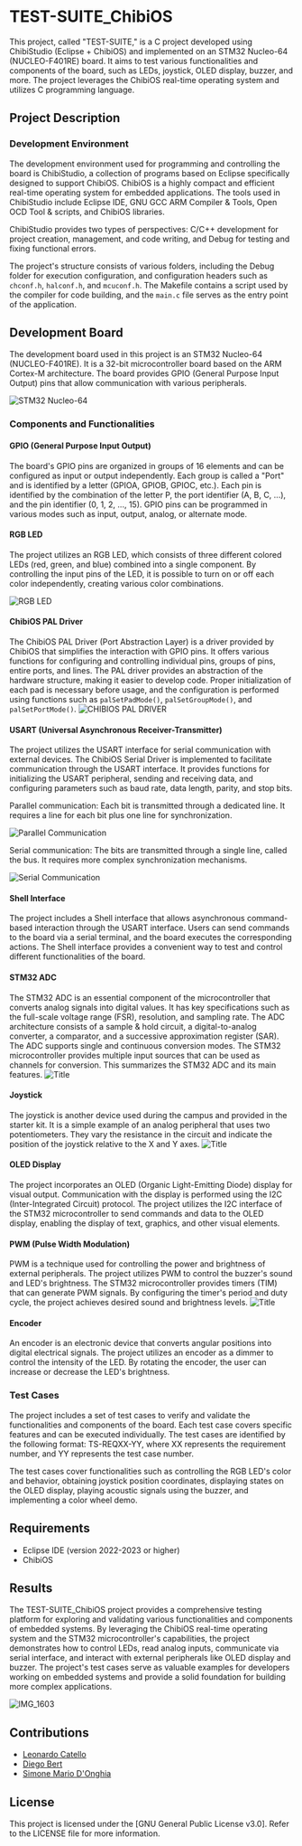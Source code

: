 

# TEST-SUITE_ChibiOS
This project, called "TEST-SUITE," is a C project developed using ChibiStudio (Eclipse + ChibiOS) and implemented on an STM32 Nucleo-64 (NUCLEO-F401RE) board. It aims to test various functionalities and components of the board, such as LEDs, joystick, OLED display, buzzer, and more. The project leverages the ChibiOS real-time operating system and utilizes C programming language.

## Project Description

### Development Environment
The development environment used for programming and controlling the board is ChibiStudio, a collection of programs based on Eclipse specifically designed to support ChibiOS. ChibiOS is a highly compact and efficient real-time operating system for embedded applications. The tools used in ChibiStudio include Eclipse IDE, GNU GCC ARM Compiler & Tools, Open OCD Tool & scripts, and ChibiOS libraries.

ChibiStudio provides two types of perspectives: C/C++ development for project creation, management, and code writing, and Debug for testing and fixing functional errors.

The project's structure consists of various folders, including the Debug folder for execution configuration, and configuration headers such as `chconf.h`, `halconf.h`, and `mcuconf.h`. The Makefile contains a script used by the compiler for code building, and the `main.c` file serves as the entry point of the application.

## Development Board
The development board used in this project is an STM32 Nucleo-64 (NUCLEO-F401RE). It is a 32-bit microcontroller board based on the ARM Cortex-M architecture. The board provides GPIO (General Purpose Input Output) pins that allow communication with various peripherals.

![STM32 Nucleo-64](https://user-images.githubusercontent.com/71086591/179379789-9ab43abd-b920-42ec-8091-00f09c9c4434.jpg)

### Components and Functionalities

#### GPIO (General Purpose Input Output)
The board's GPIO pins are organized in groups of 16 elements and can be configured as input or output independently. Each group is called a "Port" and is identified by a letter (GPIOA, GPIOB, GPIOC, etc.). Each pin is identified by the combination of the letter P, the port identifier (A, B, C, ...), and the pin identifier (0, 1, 2, ..., 15). GPIO pins can be programmed in various modes such as input, output, analog, or alternate mode.

#### RGB LED
The project utilizes an RGB LED, which consists of three different colored LEDs (red, green, and blue) combined into a single component. By controlling the input pins of the LED, it is possible to turn on or off each color independently, creating various color combinations.

![RGB LED](https://user-images.githubusercontent.com/71086591/179380009-5ee7dafe-1c7c-4f2e-9451-a0145f3cacb1.png)

#### ChibiOS PAL Driver
The ChibiOS PAL Driver (Port Abstraction Layer) is a driver provided by ChibiOS that simplifies the interaction with GPIO pins. It offers various functions for configuring and controlling individual pins, groups of pins, entire ports, and lines. The PAL driver provides an abstraction of the hardware structure, making it easier to develop code. Proper initialization of each pad is necessary before usage, and the configuration is performed using functions such as `palSetPadMode()`, `palSetGroupMode()`, and `palSetPortMode()`.
![CHIBIOS PAL DRIVER](https://user-images.githubusercontent.com/71086591/179380012-096c766b-7156-4e55-9ec4-0cf3720565b3.png)

#### USART (Universal Asynchronous Receiver-Transmitter)
The project utilizes the USART interface for serial communication with external devices. The ChibiOS Serial Driver is implemented to facilitate communication through the USART interface. It provides functions for initializing the USART peripheral, sending and receiving data, and configuring parameters such as baud rate, data length, parity, and stop bits.

Parallel communication: Each bit is transmitted through a dedicated line. It requires a line for each bit plus one line for synchronization.

![Parallel Communication](https://user-images.githubusercontent.com/71086591/179380170-a0e331e3-4b2e-404b-bde2-9094241c2b42.png)

Serial communication: The bits are transmitted through a single line, called the bus. It requires more complex synchronization mechanisms.

![Serial Communication](https://user-images.githubusercontent.com/71086591/179380182-2f79cee4-a6e4-4961-8648-53e7f5e42597.jpg)

#### Shell Interface
The project includes a Shell interface that allows asynchronous command-based interaction through the USART interface. Users can send commands to the board via a serial terminal, and the board executes the corresponding actions. The Shell interface provides a convenient way to test and control different functionalities of the board.

#### STM32 ADC
The STM32 ADC is an essential component of the microcontroller that converts analog signals into digital values. It has key specifications such as the full-scale voltage range (FSR), resolution, and sampling rate. The ADC architecture consists of a sample & hold circuit, a digital-to-analog converter, a comparator, and a successive approximation register (SAR). The ADC supports single and continuous conversion modes. The STM32 microcontroller provides multiple input sources that can be used as channels for conversion. This summarizes the STM32 ADC and its main features.
![Title](https://user-images.githubusercontent.com/71086591/179380210-f1d7265c-3a29-4d5f-ab43-92f2df9eaa3a.jpg)

#### Joystick
The joystick is another device used during the campus and provided in the starter kit. It is a simple example of an analog peripheral that uses two potentiometers. They vary the resistance in the circuit and indicate the position of the joystick relative to the X and Y axes.
![Title](https://user-images.githubusercontent.com/71086591/179380109-0a1d56e6-37a3-437c-9fa6-48fc44a613a6.png)

#### OLED Display
The project incorporates an OLED (Organic Light-Emitting Diode) display for visual output. Communication with the display is performed using the I2C (Inter-Integrated Circuit) protocol. The project utilizes the I2C interface of the STM32 microcontroller to send commands and data to the OLED display, enabling the display of text, graphics, and other visual elements.

#### PWM (Pulse Width Modulation)
PWM is a technique used for controlling the power and brightness of external peripherals. The project utilizes PWM to control the buzzer's sound and LED's brightness. The STM32 microcontroller provides timers (TIM) that can generate PWM signals. By configuring the timer's period and duty cycle, the project achieves desired sound and brightness levels.
![Title](https://user-images.githubusercontent.com/71086591/179380154-c53b758d-2b2a-44ec-a489-8554f97b342b.jpg)

#### Encoder
An encoder is an electronic device that converts angular positions into digital electrical signals. The project utilizes an encoder as a dimmer to control the intensity of the LED. By rotating the encoder, the user can increase or decrease the LED's brightness.

### Test Cases
The project includes a set of test cases to verify and validate the functionalities and components of the board. Each test case covers specific features and can be executed individually. The test cases are identified by the following format: TS-REQXX-YY, where XX represents the requirement number, and YY represents the test case number.

The test cases cover functionalities such as controlling the RGB LED's color and behavior, obtaining joystick position coordinates, displaying states on the OLED display, playing acoustic signals using the buzzer, and implementing a color wheel demo.

## Requirements
- Eclipse IDE (version 2022-2023 or higher)
- ChibiOS

## Results
The TEST-SUITE_ChibiOS project provides a comprehensive testing platform for exploring and validating various functionalities and components of embedded systems. By leveraging the ChibiOS real-time operating system and the STM32 microcontroller's capabilities, the project demonstrates how to control LEDs, read analog inputs, communicate via serial interface, and interact with external peripherals like OLED display and buzzer. The project's test cases serve as valuable examples for developers working on embedded systems and provide a solid foundation for building more complex applications.

![IMG_1603](https://user-images.githubusercontent.com/71086591/179379953-c6e6047a-6d97-4c85-95be-1590b0e73fb4.jpeg)

## Contributions
- [Leonardo Catello](https://github.com/Leonard2310) 
- [Diego Bert](https://github.com/ISDIES)
- [Simone Mario D'Onghia](https://github.com/Limon93)

## License
This project is licensed under the [GNU General Public License v3.0]. Refer to the LICENSE file for more information.

